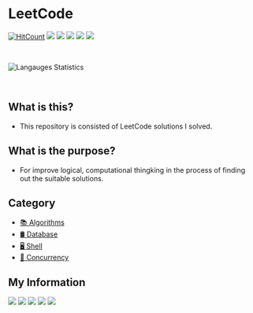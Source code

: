 # LeetCode

[![HitCount](http://hits.dwyl.io/occidere/leetcode.svg)](http://hits.dwyl.io/occidere/leetcode) <img src="https://img.shields.io/github/languages/count/occidere/leetcode"/> <img src="https://img.shields.io/github/languages/top/occidere/leetcode"/>
<img src="https://img.shields.io/github/issues/occidere/leetcode"/> <img src="https://img.shields.io/github/last-commit/occidere/leetcode"/> <img src="https://img.shields.io/github/commit-activity/w/occidere/leetcode"/>

<br>

![Langauges Statistics](https://raw.githubusercontent.com/occidere/leetcode/feature/add-language-statistics/.statistics/language_statistics.png)

<br>

## What is this?
- This repository is consisted of LeetCode solutions I solved.

## What is the purpose?
- For improve logical, computational thingking in the process of finding out the suitable solutions.

## Category

- [📚 Algorithms](https://github.com/occidere/leetcode/tree/master/Algorithms)
- [🛢️ Database](https://github.com/occidere/leetcode/tree/master/Database)
- [🖥️ Shell](https://github.com/occidere/leetcode/tree/master/Shell)
- [🧵 Concurrency](https://github.com/occidere/leetcode/tree/master/Concurrency)

## My Information
<a href="https://www.linkedin.com/in/sungjun-lee/"><img src="https://img.shields.io/badge/LinkedIn-blue?style=flat&logo=LinkedIn"/></a> <a href="https://github.com/occidere"><img src="https://img.shields.io/badge/Github-black?style=flat&logo=GitHub"/></a> <a href="https://stackoverflow.com/users/7110084/occidere"><img src="https://img.shields.io/badge/StackOverflow-black?style=flat&logo=Stack+Overflow"/></a> <a href="https://leetcode.com/occidere/"><img src="https://img.shields.io/badge/LeetCode-black?style=flat&logo=LeetCode"/></a> <a href="https://occidere.blog.me/"><img src="https://img.shields.io/badge/Blog-black?style=flat&logo=Blogger"/></a> 
